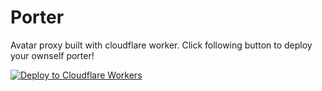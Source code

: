 # Porter

Avatar proxy built with cloudflare worker. Click following button to deploy your ownself porter!

[ ![Deploy to Cloudflare Workers](https://deploy.workers.cloudflare.com/button) ](https://deploy.workers.cloudflare.com/?url=https://github.com/walinejs/porter)
